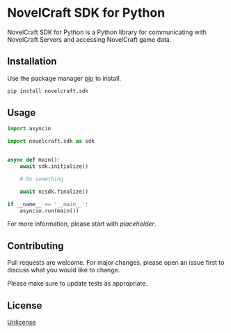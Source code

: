 # NovelCraft SDK for Python

NovelCraft SDK for Python is a Python library for communicating with NovelCraft Servers and accessing NovelCraft game data.

## Installation

Use the package manager [pip](https://pip.pypa.io/en/stable/) to install.

```bash
pip install novelcraft.sdk
```

## Usage

```python
import asyncio

import novelcraft.sdk as sdk


async def main():
    await sdk.initialize()

    # Do something

    await ncsdk.finalize()

if __name__ == '__main__':
    asyncio.run(main())
```

For more information, please start with _placeholder_.

## Contributing

Pull requests are welcome. For major changes, please open an issue first
to discuss what you would like to change.

Please make sure to update tests as appropriate.

## License

[Unlicense](choosealicense.com/licenses/unlicense/)
